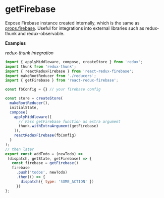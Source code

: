 # getFirebase

Expose Firebase instance created internally, which is the same as [props.firebase](/docs/api/props-firebase.md). Useful for
integrations into external libraries such as redux-thunk and redux-observable.

**Examples**

_redux-thunk integration_

```javascript
import { applyMiddleware, compose, createStore } from 'redux';
import thunk from 'redux-thunk';
import { reactReduxFirebase } from 'react-redux-firebase';
import makeRootReducer from './reducers';
import { getFirebase } from 'react-redux-firebase';

const fbConfig = {} // your firebase config

const store = createStore(
  makeRootReducer(),
  initialState,
  compose(
    applyMiddleware([
      // Pass getFirebase function as extra argument
      thunk.withExtraArgument(getFirebase)
    ]),
    reactReduxFirebase(fbConfig)
  )
);
// then later
export const addTodo = (newTodo) =>
 (dispatch, getState, getFirebase) => {
   const firebase = getFirebase()
   firebase
     .push('todos', newTodo)
     .then(() => {
       dispatch({ type: 'SOME_ACTION' })
     })
};
```
